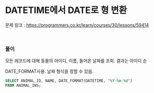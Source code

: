 DATETIME에서 DATE로 형 변환
===

문제 링크 : https://programmers.co.kr/learn/courses/30/lessons/59414

<br>

### 풀이

모든 레코드에 대해 동물의 아이디, 이름, 들어온 날짜를 조회. 결과는 아이디 순

DATE_FORMAT사용. 날짜 형식을 정할 수 있음.

~~~sql
SELECT ANIMAL_ID, NAME, DATE_FORMAT(DATETIME, "%Y-%m-%d")
FROM ANIMAL_INS;
~~~

